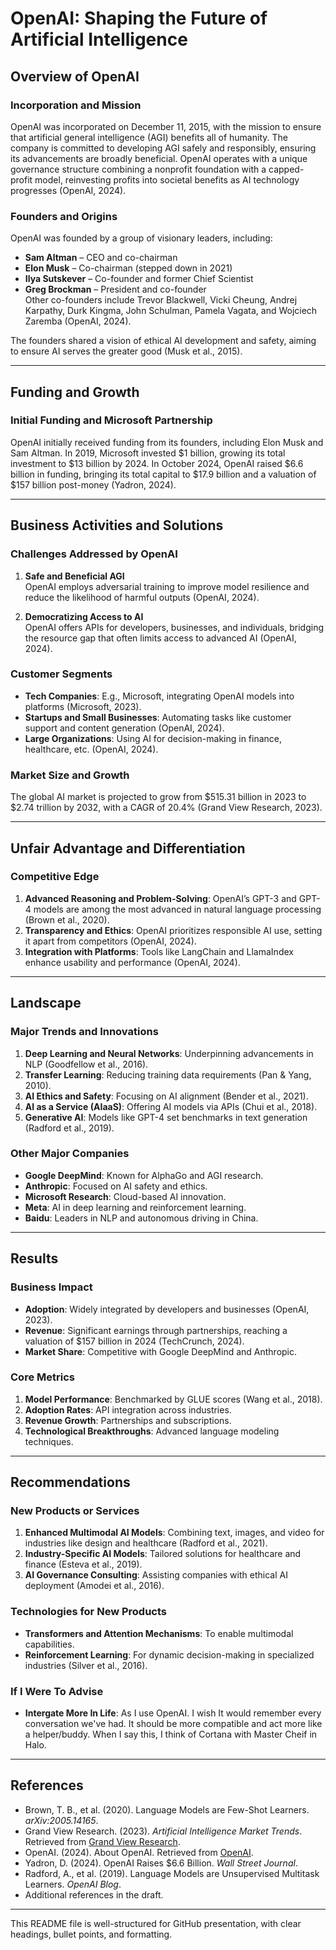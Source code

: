 # OpenAI: Shaping the Future of Artificial Intelligence

## Overview of OpenAI

### Incorporation and Mission
OpenAI was incorporated on December 11, 2015, with the mission to ensure that artificial general intelligence (AGI) benefits all of humanity. The company is committed to developing AGI safely and responsibly, ensuring its advancements are broadly beneficial. OpenAI operates with a unique governance structure combining a nonprofit foundation with a capped-profit model, reinvesting profits into societal benefits as AI technology progresses (OpenAI, 2024).

### Founders and Origins
OpenAI was founded by a group of visionary leaders, including:
- **Sam Altman** – CEO and co-chairman  
- **Elon Musk** – Co-chairman (stepped down in 2021)  
- **Ilya Sutskever** – Co-founder and former Chief Scientist  
- **Greg Brockman** – President and co-founder  
Other co-founders include Trevor Blackwell, Vicki Cheung, Andrej Karpathy, Durk Kingma, John Schulman, Pamela Vagata, and Wojciech Zaremba (OpenAI, 2024).

The founders shared a vision of ethical AI development and safety, aiming to ensure AI serves the greater good (Musk et al., 2015).

---

## Funding and Growth

### Initial Funding and Microsoft Partnership
OpenAI initially received funding from its founders, including Elon Musk and Sam Altman. In 2019, Microsoft invested $1 billion, growing its total investment to $13 billion by 2024. In October 2024, OpenAI raised $6.6 billion in funding, bringing its total capital to $17.9 billion and a valuation of $157 billion post-money (Yadron, 2024).

---

## Business Activities and Solutions

### Challenges Addressed by OpenAI
1. **Safe and Beneficial AGI**  
   OpenAI employs adversarial training to improve model resilience and reduce the likelihood of harmful outputs (OpenAI, 2024).

2. **Democratizing Access to AI**  
   OpenAI offers APIs for developers, businesses, and individuals, bridging the resource gap that often limits access to advanced AI (OpenAI, 2024).

### Customer Segments
- **Tech Companies**: E.g., Microsoft, integrating OpenAI models into platforms (Microsoft, 2023).
- **Startups and Small Businesses**: Automating tasks like customer support and content generation (OpenAI, 2024).
- **Large Organizations**: Using AI for decision-making in finance, healthcare, etc. (OpenAI, 2024).

### Market Size and Growth
The global AI market is projected to grow from $515.31 billion in 2023 to $2.74 trillion by 2032, with a CAGR of 20.4% (Grand View Research, 2023).

---

## Unfair Advantage and Differentiation

### Competitive Edge
1. **Advanced Reasoning and Problem-Solving**: OpenAI’s GPT-3 and GPT-4 models are among the most advanced in natural language processing (Brown et al., 2020).
2. **Transparency and Ethics**: OpenAI prioritizes responsible AI use, setting it apart from competitors (OpenAI, 2024).
3. **Integration with Platforms**: Tools like LangChain and LlamaIndex enhance usability and performance (OpenAI, 2024).

---

## Landscape

### Major Trends and Innovations
1. **Deep Learning and Neural Networks**: Underpinning advancements in NLP (Goodfellow et al., 2016).  
2. **Transfer Learning**: Reducing training data requirements (Pan & Yang, 2010).  
3. **AI Ethics and Safety**: Focusing on AI alignment (Bender et al., 2021).  
4. **AI as a Service (AIaaS)**: Offering AI models via APIs (Chui et al., 2018).  
5. **Generative AI**: Models like GPT-4 set benchmarks in text generation (Radford et al., 2019).

### Other Major Companies
- **Google DeepMind**: Known for AlphaGo and AGI research.  
- **Anthropic**: Focused on AI safety and ethics.  
- **Microsoft Research**: Cloud-based AI innovation.  
- **Meta**: AI in deep learning and reinforcement learning.  
- **Baidu**: Leaders in NLP and autonomous driving in China.

---

## Results

### Business Impact
- **Adoption**: Widely integrated by developers and businesses (OpenAI, 2023).  
- **Revenue**: Significant earnings through partnerships, reaching a valuation of $157 billion in 2024 (TechCrunch, 2024).  
- **Market Share**: Competitive with Google DeepMind and Anthropic.

### Core Metrics
1. **Model Performance**: Benchmarked by GLUE scores (Wang et al., 2018).  
2. **Adoption Rates**: API integration across industries.  
3. **Revenue Growth**: Partnerships and subscriptions.  
4. **Technological Breakthroughs**: Advanced language modeling techniques.

---

## Recommendations

### New Products or Services
1. **Enhanced Multimodal AI Models**: Combining text, images, and video for industries like design and healthcare (Radford et al., 2021).  
2. **Industry-Specific AI Models**: Tailored solutions for healthcare and finance (Esteva et al., 2019).  
3. **AI Governance Consulting**: Assisting companies with ethical AI deployment (Amodei et al., 2016).

### Technologies for New Products
- **Transformers and Attention Mechanisms**: To enable multimodal capabilities.  
- **Reinforcement Learning**: For dynamic decision-making in specialized industries (Silver et al., 2016).

### If I Were To Advise
- **Intergate More In Life**: As I use OpenAI. I wish It would remember every conversation we've had. It should be more compatible and act more like a helper/buddy. When I say this, I think of Cortana with Master Cheif in Halo.
---

## References
- Brown, T. B., et al. (2020). Language Models are Few-Shot Learners. *arXiv:2005.14165*.  
- Grand View Research. (2023). *Artificial Intelligence Market Trends*. Retrieved from [Grand View Research](https://www.grandviewresearch.com).  
- OpenAI. (2024). About OpenAI. Retrieved from [OpenAI](https://www.openai.com/about).  
- Yadron, D. (2024). OpenAI Raises $6.6 Billion. *Wall Street Journal*.  
- Radford, A., et al. (2019). Language Models are Unsupervised Multitask Learners. *OpenAI Blog*.  
- Additional references in the draft.

---

This README file is well-structured for GitHub presentation, with clear headings, bullet points, and formatting.
